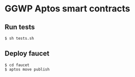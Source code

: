# GGWP Aptos smart contracts

## Run tests

```
$ sh tests.sh
```

## Deploy faucet

```
$ cd faucet
$ aptos move publish
```
